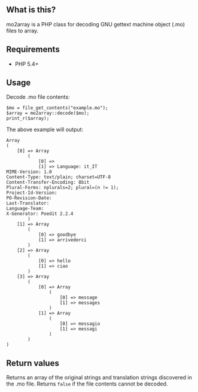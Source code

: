 ## What is this?

mo2array is a PHP class for decoding GNU gettext machine object (.mo) files to array.

## Requirements

* PHP 5.4+

## Usage

Decode .mo file contents:

    $mo = file_get_contents("example.mo");
    $array = mo2array::decode($mo);
    print_r($array);

The above example will output:

    Array
    (
        [0] => Array
            (
                [0] => 
                [1] => Language: it_IT
    MIME-Version: 1.0
    Content-Type: text/plain; charset=UTF-8
    Content-Transfer-Encoding: 8bit
    Plural-Forms: nplurals=2; plural=(n != 1);
    Project-Id-Version: 
    PO-Revision-Date: 
    Last-Translator: 
    Language-Team: 
    X-Generator: Poedit 2.2.4
            )
        [1] => Array
            (
                [0] => goodbye
                [1] => arrivederci
            )
        [2] => Array
            (
                [0] => hello
                [1] => ciao
            )
        [3] => Array
            (
                [0] => Array
                    (
                        [0] => message
                        [1] => messages
                    )
                [1] => Array
                    (
                        [0] => messagio
                        [1] => messagi
                    )
            )
    )

## Return values

Returns an array of the original strings and translation strings discovered in the .mo file. Returns `false` if the file contents cannot be decoded.